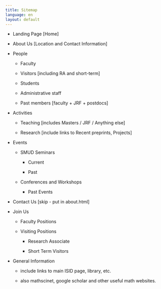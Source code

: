```yaml
---
title: Sitemap
language: en
layout: default
---
```


- Landing Page [Home]

- About Us [Location and Contact Information]

- People

	- Faculty
	
	- Visitors [including RA and short-term]
	
	- Students
	
	- Administrative staff
	
	- Past members [faculty + JRF + postdocs]
	
- Activities

	- Teaching [includes Masters / JRF / Anything else]
		
	- Research [include links to Recent preprints, Projects]
	
- Events

	- SMUD Seminars
	
		- Current
		
		- Past
	
	- Conferences and Workshops
	
		- Past Events

- Contact Us [skip - put in about.html]

- Join Us

	- Faculty Positions

	- Visiting Positions

	    - Research Associate
		
		- Short Term Visitors
		
- General Information

	- include links to main ISID page, library, etc.
	
	- also mathscinet, google scholar and other useful math websites.

		


